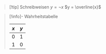 >[!tip] Schreibweisen
> $y = \lnot x$
> $y = \overline{x}$

>[!info]- Wahrheitstabelle
>
>| $x$ | $y$ |
>| --- | --- |
>| $0$ | $1$ |
>| $1$ | $0$ |